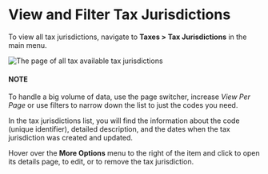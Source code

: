 # View and Filter Tax Jurisdictions

<!-- begin -->

To view all tax jurisdictions, navigate to **Taxes > Tax Jurisdictions** in the main menu.

![The page of all tax available tax jurisdictions](user/img/taxes/tax_jurisdiction_all.png)

#### NOTE
To handle a big volume of data, use the page switcher, increase *View Per Page* or use filters to narrow down the list to just the codes you need.

In the tax jurisdictions list, you will find the information about the code (unique identifier), detailed description, and the dates when the tax jurisdiction was created and updated.

Hover over the <i class="fa fa-ellipsis-h fa-lg" aria-hidden="true"></i> **More Options** menu to the right of the item and click <i class="fa fa-eye fa-lg" aria-hidden="true"></i> to open its details page, <i class="fa fa-edit fa-lg" aria-hidden="true"></i> to edit, or  <i class="fas fa-trash-alt" aria-hidden="true"></i> to remove the tax jurisdiction.

<!-- stop -->
<!-- fa-bars = fa-navicon -->
<!-- Ic Tiles is used as Set As Default in saved views, and as tiles in display layout options -->
<!-- IcPencil refers to Rename in Commerce and Inline Editing in CRM -->
<!-- Check mark in the square. -->
<!-- SortDesc is also used as drop-down arrow -->
